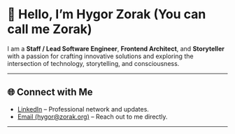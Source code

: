 <h1>👋 Hello, I’m Hygor Zorak (You can call me Zorak)</h1>

<p>
  I am a <strong>Staff / Lead Software Engineer</strong>, <strong>Frontend Architect</strong>, 
  and <strong>Storyteller</strong> with a passion for crafting innovative solutions and exploring 
  the intersection of technology, storytelling, and consciousness.
</p>

<hr />

<h2>🌐 Connect with Me</h2>
<ul>
  <li><a href="https://linkedin.com/in/hygorzorak" target="_blank">LinkedIn</a> – Professional network and updates.</li>
  <li><a href="mailto:hygor@zorak.org">Email (hygor@zorak.org)</a> – Reach out to me directly.</li>
</ul>

<hr />
